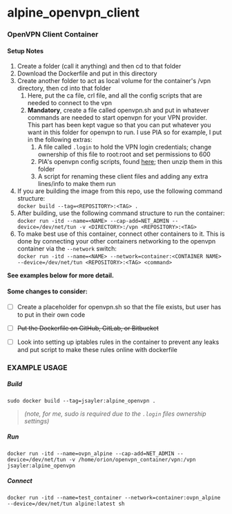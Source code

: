 # alpine_openvpn_client
### OpenVPN Client Container

#### Setup Notes

1. Create a folder (call it anything) and then cd to that folder
2. Download the Dockerfile and put in this directory
3. Create another folder to act as local volume for the container's /vpn directory, then cd into that folder
	1. Here, put the ca file, crl file, and all the config scripts that are needed to connect to the vpn
	2. **Mandatory**, create a file called openvpn.sh and put in whatever commands are needed to start openvpn for your VPN provider.<br>This part has been kept vague so that you can put whatever you want in this folder for openvpn to run. I use PIA so for example, I put in the following extras:
		1. A file called `.login` to hold the VPN login credentials; change ownership of this file to root:root and set permissions to 600
		2. PIA's openvpn config scripts, found [here](https://www.privateinternetaccess.com/helpdesk/kb/articles/what-s-the-difference-between-the-ovpn-files); then unzip them in this folder
		3. A script for renaming these client files and adding any extra lines/info to make them run
4. If you are building the image from this repo, use the following command structure:<br>`docker build --tag=<REPOSITORY>:<TAG> .`
5. After building, use the following command structure to run the container:<br>`docker run -itd --name=<NAME> --cap-add=NET_ADMIN --device=/dev/net/tun -v <DIRECTORY>:/vpn <REPOSITORY>:<TAG>`
6. To make best use of this container, connect other containers to it. This is done by connecting your other containers networking to the openvpn container via the `--network` switch:<br>`docker run -itd --name=<NAME> --network=container:<CONTAINER NAME> --device=/dev/net/tun <REPOSITORY>:<TAG> <command>`

**See examples below for more detail.**

#### Some changes to consider:
	
- [ ] Create a placeholder for openvpn.sh so that the file exists, but user has to put in their own code
- [ ] ~~Put the Dockerfile on GitHub, GitLab, or Bitbucket~~
- [ ] Look into setting up iptables rules in the container to prevent any leaks and put script to make these rules online with dockerfile


### EXAMPLE USAGE

##### _Build_

`sudo docker build --tag=jsayler:alpine_openvpn .`
>_(note, for me, sudo is required due to the `.login` files ownership settings)_

##### _Run_

`docker run -itd --name=ovpn_alpine --cap-add=NET_ADMIN --device=/dev/net/tun -v /home/orion/openvpn_container/vpn:/vpn jsayler:alpine_openvpn`

##### _Connect_

`docker run -itd --name=test_container --network=container:ovpn_alpine --device=/dev/net/tun alpine:latest sh`
